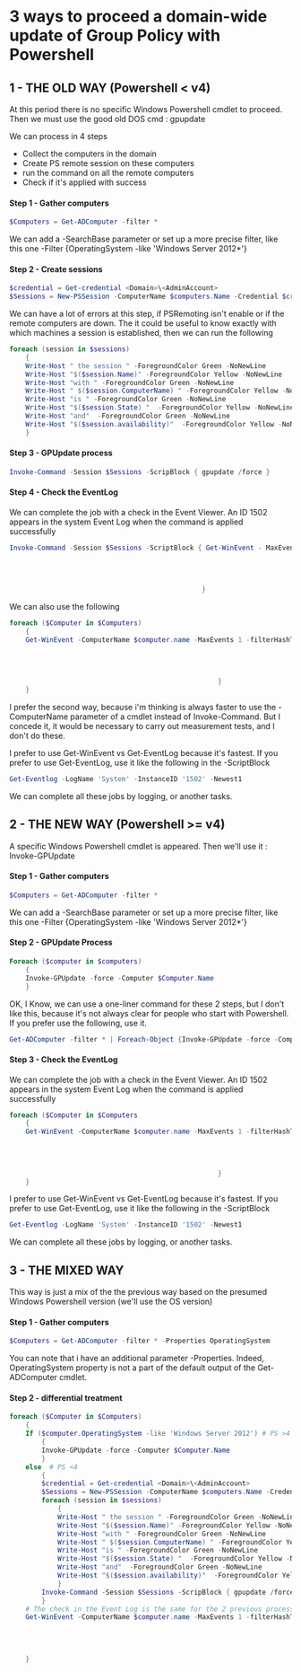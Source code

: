 # 3 ways to proceed a domain-wide update of Group Policy with Powershell


## 1 - THE OLD WAY (Powershell < v4)

At this period there is no specific Windows Powershell cmdlet to proceed. Then we must use the good old DOS cmd : gpupdate

We can process in 4 steps

- Collect the computers in the domain
- Create PS remote session on these computers
- run the command on all the remote computers
- Check if it's applied with success

#### Step 1 - Gather computers

```powershell
$Computers = Get-ADComputer -filter *
```

We can add a -SearchBase parameter or set up a more precise filter, like this one -Filter {OperatingSystem -like 'Windows Server 2012*'}

#### Step 2 - Create sessions

```powershell
$credential = Get-credential <Domain>\<AdminAccount>
$Sessions = New-PSSession -ComputerName $computers.Name -Credential $credential
```

We can have a lot of errors at this step, if PSRemoting isn't enable or if the remote computers are down.
The it could be useful to know exactly with which machines a session is established, then we can run the following

```powershell
foreach (session in $sessions)
    {
    Write-Host " the session " -ForegroundColor Green -NoNewLine
    Write-Host "$($session.Name)" -ForegroundColor Yellow -NoNewLine
    Write-Host "with " -ForegroundColor Green -NoNewLine
    Write-Host " $($session.ComputerName) " -ForegroundColor Yellow -NoNewLine
    Write-Host "is " -ForegroundColor Green -NoNewLine
    Write-Host "$($session.State) "  -ForegroundColor Yellow -NoNewLine
    Write-Host "and"  -ForegroundColor Green -NoNewLine
    Write-Host "$($session.availability)"  -ForegroundColor Yellow -NoNewLine
    }
```

#### Step 3 - GPUpdate process

```powershell
Invoke-Command -Session $Sessions -ScripBlock { gpupdate /force }
```

#### Step 4 - Check the EventLog

We can complete the job with a check in the Event Viewer. An ID 1502 appears in the system Event Log when the command is applied successfully

```powershell
Invoke-Command -Session $Sessions -ScriptBlock { Get-WinEvent - MaxEvents 1 -filterHashTable @{
                                                                                                LogName = 'System'
                                                                                                Level = '3'
                                                                                                ID = '1502'
                                                                                                }
                                                }
```

We can also use the following

```powershell
foreach ($Computer in $Computers)
    {
    Get-WinEvent -ComputerName $computer.name -MaxEvents 1 -filterHashTable @{
                                                                                                    LogName = 'System'
                                                                                                    Level = '3'
                                                                                                    ID = '1502'
                                                                                                    }
                                                    }
    }
```

I prefer the second way, because i'm thinking is always faster to use the -ComputerName parameter of a cmdlet instead of Invoke-Command. But I concede it, it would be necessary to carry out measurement tests, and I don't do these.

I prefer to use Get-WinEvent vs Get-EventLog because it's fastest.
If you prefer to use Get-EventLog, use it like the following in the -ScriptBlock

```powershell
Get-Eventlog -LogName 'System' -InstanceID '1502' -Newest1
```

We can complete all these jobs by logging, or another tasks.

## 2 - THE NEW WAY (Powershell >= v4)

A  specific Windows Powershell cmdlet is appeared. Then we'll use it : Invoke-GPUpdate

#### Step 1 - Gather computers

```powershell
$Computers = Get-ADComputer -filter *
```

We can add a -SearchBase parameter or set up a more precise filter, like this one -Filter {OperatingSystem -like 'Windows Server 2012*'}

#### Step 2 - GPUpdate Process

```powershell
Foreach ($computer in $computers)
    {
    Invoke-GPUpdate -force -Computer $Computer.Name
    }
```

OK, I Know, we can use a one-liner command for these 2 steps, but I don't like this, because it's not always clear for people who start with Powershell. If you prefer use the following, use it.

```powershell
Get-ADComputer -filter * | Foreach-Object {Invoke-GPUpdate -force -Computer $_.Name}
```

#### Step 3 - Check the EventLog

We can complete the job with a check in the Event Viewer. An ID 1502 appears in the system Event Log when the command is applied successfully

```powershell
foreach ($Computer in $Computers
    {
    Get-WinEvent -ComputerName $computer.name -MaxEvents 1 -filterHashTable @{
                                                                                                    LogName = 'System'
                                                                                                    Level = '3'
                                                                                                    ID = '1502'
                                                                                                    }
                                                    }
    }
```

I prefer to use Get-WinEvent vs Get-EventLog because it's fastest.
If you prefer to use Get-EventLog, use it like the following in the -ScriptBlock

```powershell
Get-Eventlog -LogName 'System' -InstanceID '1502' -Newest1
```

We can complete all these jobs by logging, or another tasks.

## 3 - THE MIXED WAY

This way is just a mix of the the previous way based on the presumed Windows Powershell version (we'll use the OS version)

#### Step 1 - Gather computers

```powershell
$Computers = Get-ADComputer -filter * -Properties OperatingSystem
```

You can note that i have an additional parameter -Properties. Indeed, OperatingSystem property is not a part of the default output of the Get-ADComputer cmdlet.

#### Step 2 - differential treatment

```powershell
foreach ($Computer in $Computers)
    {
    If ($computer.OperatingSystem -like 'Windows Server 2012') # PS >4
        {
        Invoke-GPUpdate -force -Computer $Computer.Name
        }
    else  # PS <4
        {
        $credential = Get-credential <Domain>\<AdminAccount>
        $Sessions = New-PSSession -ComputerName $computers.Name -Credential $credential
        foreach (session in $sessions)
            {
            Write-Host " the session " -ForegroundColor Green -NoNewLine
            Write-Host "$($session.Name)" -ForegroundColor Yellow -NoNewLine
            Write-Host "with " -ForegroundColor Green -NoNewLine
            Write-Host " $($session.ComputerName) " -ForegroundColor Yellow -NoNewLine
            Write-Host "is " -ForegroundColor Green -NoNewLine
            Write-Host "$($session.State) "  -ForegroundColor Yellow -NoNewLine
            Write-Host "and"  -ForegroundColor Green -NoNewLine
            Write-Host "$($session.availability)"  -ForegroundColor Yellow -NoNewLine
            }
        Invoke-Command -Session $Sessions -ScripBlock { gpupdate /force }
        }
    # The check in the Event Log is the same for the 2 previous process
    Get-WinEvent -ComputerName $computer.name -MaxEvents 1 -filterHashTable @{
                                                                             LogName = 'System'
                                                                             Level = '3'
                                                                             ID = '1502'
                                                                             }
    }
```
